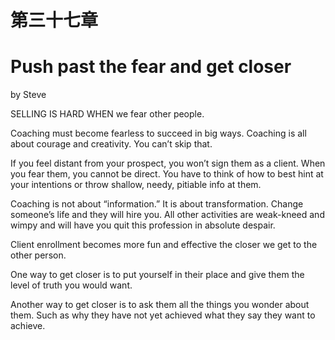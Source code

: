 # 第三十七章

# Push past the fear and get closer

by Steve

SELLING IS HARD WHEN we fear other people.

Coaching must become fearless to succeed in big ways. Coaching is all about courage and creativity. You can’t skip that.

If you feel distant from your prospect, you won’t sign them as a client. When you fear them, you cannot be direct. You have to think of how to best hint at your intentions or throw shallow, needy, pitiable info at them.

Coaching is not about “information.” It is about transformation. Change someone’s life and they will hire you. All other activities are weak-kneed and wimpy and will have you quit this profession in absolute despair.

Client enrollment becomes more fun and effective the closer we get to the other person.

One way to get closer is to put yourself in their place and give them the level of truth you would want.

Another way to get closer is to ask them all the things you wonder about them. Such as why they have not yet achieved what they say they want to achieve.
